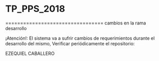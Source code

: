# TP_PPS_2018

=================================
cambios en la rama desarrollo

¡Atención!:  El sistema va a sufrir cambios de requerimientos durante el desarrollo del mismo, Verificar periódicamente el repositorio:

EZEQUIEL CABALLERO

